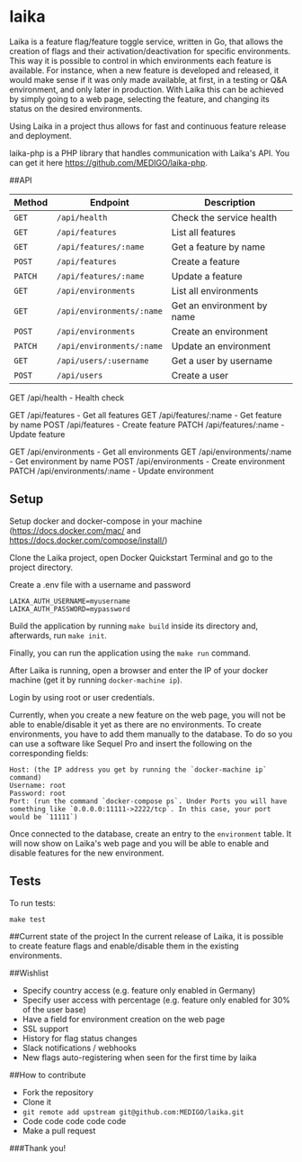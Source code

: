 # laika

Laika is a feature flag/feature toggle service, written in Go, that allows the creation of flags and their activation/deactivation for specific environments. This way it is possible to control in which environments each feature is available. For instance, when a new feature is developed and released, it would make sense if it was only made available, at first, in a testing or Q&A environment, and only later in production. With Laika this can be achieved by simply going to a web page, selecting the feature, and changing its status on the desired environments.

Using Laika in a project thus allows for fast and continuous feature release and deployment.

laika-php is a PHP library that handles communication with Laika's API. You can get it here https://github.com/MEDIGO/laika-php.

##API

| Method  | Endpoint                  | Description                |
| ------- | ------------------------- | -------------------------- |
| `GET`   | `/api/health`             | Check the service health   |
| `GET`   | `/api/features`           | List all features          |
| `GET`   | `/api/features/:name`     | Get a feature by name      |
| `POST`  | `/api/features`           | Create a feature           |
| `PATCH` | `/api/features/:name`     | Update a feature           |
| `GET`   | `/api/environments`       | List all environments      |
| `GET`   | `/api/environments/:name` | Get an environment by name |
| `POST`  | `/api/environments`       | Create an environment      |
| `PATCH` | `/api/environments/:name` | Update an environment      |
| `GET`   | `/api/users/:username`    | Get a user by username     |
| `POST`  | `/api/users`              | Create a user              |

GET /api/health - Health check

GET /api/features - Get all features
GET /api/features/:name - Get feature by name
POST /api/features - Create feature
PATCH /api/features/:name - Update feature

GET /api/environments - Get all environments
GET /api/environments/:name - Get environment by name
POST /api/environments - Create environment
PATCH /api/environments/:name - Update environment

## Setup

Setup docker and docker-compose in your machine (https://docs.docker.com/mac/ and https://docs.docker.com/compose/install/)

Clone the Laika project, open Docker Quickstart Terminal and go to the project directory.

Create a .env file with a username and password

```
LAIKA_AUTH_USERNAME=myusername
LAIKA_AUTH_PASSWORD=mypassword
```

Build the application by running `make build` inside its directory and, afterwards, run `make init`.

Finally, you can run the application using the `make run` command.

After Laika is running, open a browser and enter the IP of your docker machine (get it by running `docker-machine ip`).

Login by using root or user credentials.

Currently, when you create a new feature on the web page, you will not be able to enable/disable it yet as there are no environments. To create environments, you have to add them manually to the database. To do so you can use a software like Sequel Pro and insert the following on the corresponding fields:

```
Host: (the IP address you get by running the `docker-machine ip` command)
Username: root
Password: root
Port: (run the command `docker-compose ps`. Under Ports you will have something like `0.0.0.0:11111->2222/tcp`. In this case, your port would be `11111`)
```

Once connected to the database, create an entry to the `environment` table. It will now show on Laika's web page and you will be able to enable and disable features for the new environment.

## Tests

To run tests:

```
make test
```

##Current state of the project
In the current release of Laika, it is possible to create feature flags and enable/disable them in the existing environments.

##Wishlist

- Specify country access (e.g. feature only enabled in Germany)
- Specify user access with percentage (e.g. feature only enabled for 30% of the user base)
- Have a field for environment creation on the web page
- SSL support
- History for flag status changes
- Slack notifications / webhooks
- New flags auto-registering when seen for the first time by laika

##How to contribute

- Fork the repository
- Clone it
- `git remote add upstream git@github.com:MEDIGO/laika.git`
- Code code code code code
- Make a pull request

###Thank you!
